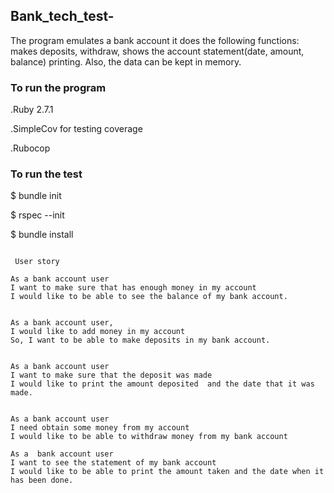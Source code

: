 ## Bank_tech_test-

The program emulates a bank account it  does the following functions: makes deposits, withdraw, shows the account statement(date, amount, balance) printing. Also, the data can be kept in memory.


### To run the program  

.Ruby 2.7.1

.SimpleCov for testing coverage

.Rubocop

### To run the test

$ bundle init

$ rspec --init

$ bundle install
```

 User story

As a bank account user
I want to make sure that has enough money in my account
I would like to be able to see the balance of my bank account.


As a bank account user,
I would like to add money in my account
So, I want to be able to make deposits in my bank account.


As a bank account user
I want to make sure that the deposit was made
I would like to print the amount deposited  and the date that it was made.


As a bank account user
I need obtain some money from my account
I would like to be able to withdraw money from my bank account

As a  bank account user
I want to see the statement of my bank account
I would like to be able to print the amount taken and the date when it has been done.
